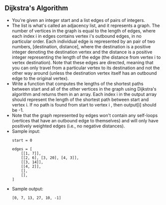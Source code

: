 ## Dijkstra's Algorithm

- You're given an integer start and a list edges of pairs of integers.
- The list is what's called an adjacency list, and it represents a graph. The number of vertices in the graph is equal to the length of edges, where each index i in edges contains vertex i's outbound edges, in no particular order. Each individual edge is represented by an pair of two numbers, [destination, distance], where the destination is a positive integer denoting the destination vertex and the distance is a positive integer representing the length of the edge (the distance from vertex i to vertex destination). Note that these edges are directed, meaning that you can only travel from a particular vertex to its destination and not the other way around (unless the destination vertex itself has an outbound edge to the original vertex).
- Write a function that computes the lengths of the shortest paths between start and all of the other vertices in the graph using Dijkstra's algorithm and returns them in an array. Each index i in the output array should represent the length of the shortest path between start and vertex i. If no path is found from start to vertex i , then output[i] should be -1.
- Note that the graph represented by edges won't contain any self-loops (vertices that have an outbound edge to themselves) and will only have positively weighted edges (i.e., no negative distances).
- Sample input:
    ~~~
    start = 0
    
    edges = [
        [[1, 7]],
        [[2, 6], [3, 20], [4, 3]],
        [[3, 14]],
        [[4, 2]],
        [],
        [],
    ]
    ~~~
- Sample output:
    ~~~
    [0, 7, 13, 27, 10, -1]
    ~~~